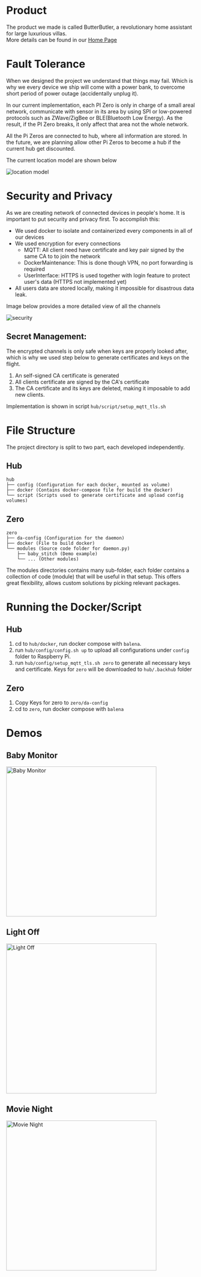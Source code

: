 # Product

The product we made is called ButterButler, a revolutionary home assistant for large luxurious villas.\
More details can be found in our [Home Page](https://butterbulter.weebly.com/)


# Fault Tolerance

When we designed the project we understand that things may fail. Which is why we every device we ship will come with a power bank, to overcome short period of power outage (accidentally unplug it).

In our current implementation, each PI Zero is only in charge of a small areal network, communicate with sensor in its area by using SPI or low-powered protocols such as ZWave/ZigBee or BLE(Bluetooth Low Energy). As the result, if the PI Zero breaks, it only affect that area not the whole network.

All the Pi Zeros are connected to hub, where all information are stored. In the future, we are planning allow other Pi Zeros to become a hub if the current hub get discounted.

The current location model are shown below

<img src="img/location_model.png" title="location model">


# Security and Privacy
As we are creating network of connected devices in people's home. It is important to put security and privacy first. To accomplish this:

* We used docker to isolate and containerized every components in all of our devices
* We used encryption for every connections
  - MQTT: All client need have certificate and key pair signed by the same CA to to join the network
  - DockerMaintenance: This is done though VPN, no port forwarding is required
  - UserInterface: HTTPS is used together with login feature to protect user's data (HTTPS not implemented yet)
* All users data are stored locally, making it impossible for disastrous data leak.

Image below provides a more detailed view of all the channels

<img src="img/security.png" title="security">

## Secret Management:
The encrypted channels is only safe when keys are properly looked after, which is why we used step below to generate certificates and keys on the flight.

1. An self-signed CA certificate is generated
2. All clients certificate are signed by the CA's certificate
3. The CA certificate and its keys are deleted, making it imposable to add new clients.

Implementation is shown in script `hub/script/setup_mqtt_tls.sh`

# File Structure
The project directory is split to two part, each developed independently.

## Hub
```
hub
├── config (Configuration for each docker, mounted as volume)
├── docker (Contains docker-compose file for build the docker)
└── script (Scripts used to generate certificate and upload config volumes)
```

## Zero
```
zero
├── da-config (Configuration for the daemon)
├── docker (File to build docker)
└── modules (Source code folder for daemon.py)
    ├── baby_stitch (Demo example)
    └── ... (Other modules)
```
The modules directories contains many sub-folder, each folder contains a collection of code (module) that will be useful in that setup. This offers great flexibility, allows custom solutions by picking relevant packages.

# Running the Docker/Script

## Hub

1. cd to `hub/docker`, run docker compose with `balena`.
2. run `hub/config/config.sh up` to upload all configurations under `config` folder to Raspberry Pi.
3. run `hub/config/setup_mqtt_tls.sh zero` to generate all necessary keys and certificate. Keys for `zero` will be downloaded to `hub/.backhub` folder

## Zero

1. Copy Keys for zero to `zero/da-config`
2. cd to `zero`, run docker compose with `balena`

# Demos

## Baby Monitor

<a href="https://youtu.be/UTIuuA0ERD4"><img src="img/baby_monitor.jpg" width="400" title="Baby Monitor"></a>


## Light Off

<a href="https://youtu.be/WFLGXmQCwUE"><img src="img/light_off.jpg" width="400" title="Light Off"></a>

## Movie Night

<a href="https://youtu.be/rw3-bpV8qkg"><img src="img/movie_night.jpg" width="400" title="Movie Night"></a>
